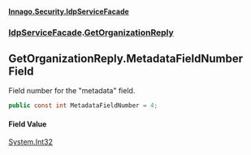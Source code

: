 #### [Innago\.Security\.IdpServiceFacade](../../index.md 'index')
### [IdpServiceFacade](../index.md 'IdpServiceFacade').[GetOrganizationReply](index.md 'IdpServiceFacade\.GetOrganizationReply')

## GetOrganizationReply\.MetadataFieldNumber Field

Field number for the "metadata" field\.

```csharp
public const int MetadataFieldNumber = 4;
```

#### Field Value
[System\.Int32](https://learn.microsoft.com/en-us/dotnet/api/system.int32 'System\.Int32')